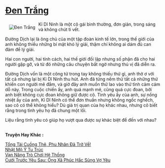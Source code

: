 <a href="https://utruyen.com/den-trang/2664/" title="Đen Trắng"><h1>Đen Trắng</h1></a><div style="display:table"><img align="right" style="float: left; padding: 10px;" src="https://utruyen.com/images/story/200x260/den-trang.jpg" alt="Đen Trắng">Kỉ Dĩ Ninh là một cô gái bình thường, đơn giản, trong sáng và không chút tì vết.<p></p>Đường Dịch lại là ông chủ của một tập đoàn kinh tế lớn, trong thế giới của anh không thiếu những bí mật khó lý giải, thậm chí không ai dám đủ can đảm để lý giải.<p></p>Hai con người, hai tính cách, hai thế giới đối lập nhưng số phận đã cho hai người gặp gỡ, và từ đó những câu chuyện bất ngờ nhưng thú vị đã diễn ra.<p></p>Đường Dịch vốn là một công tử trong tay không thiếu thứ gì, anh thờ ơ với tất cả nhưng lại bị Kỉ Dĩ Ninh thu hút. Anh đã từng nếm thử tất cả những thứ khiến con người mê đắm, và giờ đây anh muốn thử lao vào thứ tình cảm cám dỗ này. Trong cuộc chiến ấy, anh quá mạnh mẽ, cũng quá cực đoan, bởi anh biết không cực đoan không giữ được cô. Tình yêu ấy của anh, sự nồng nhiệt ấy của anh, Kỉ Dĩ Ninh có thể đơn thuần nhưng không ngốc nghếch, sao cô có thể không hiểu? Dù giá trị quan của họ khác nhau, nhưng cô biết rằng trong tình yêu họ đã chung một lối.<p></p>Liệu rằng tình yêu có giúp họ vượt qua được sự khác biệt để đến với nhau?</div><p><br><b>Truyện Hay Khác :</b></p><a href="https://utruyen.com/tong-tai-cuong-the-phu-nhan-da-tro-ve/19073/" alt="Tổng Tài Cuồng Thê, Phu Nhân Đã Trở Về!">Tổng Tài Cuồng Thê, Phu Nhân Đã Trở Về!</a><br/><a href="https://dammyh.wordpress.com/2019/11/07/nhat-mo-y-tu-truc/" alt="Nhật Mộ Ỷ Tu Trúc">Nhật Mộ Ỷ Tu Trúc</a><br/><a href="https://truyenngontinhay.wordpress.com/2019/10/03/van-nang-tro-choi-he-thong/" alt="Vạn Năng Trò Chơi Hệ Thống">Vạn Năng Trò Chơi Hệ Thống</a><br/><a href="https://github.com/quanluxury/ngontinhhot/tree/master/truyenhay/17410/" alt="Cưới Trước Yêu Sau: Ông Xã Phúc Hắc Sủng Vợ Yêu">Cưới Trước Yêu Sau: Ông Xã Phúc Hắc Sủng Vợ Yêu</a><br/>